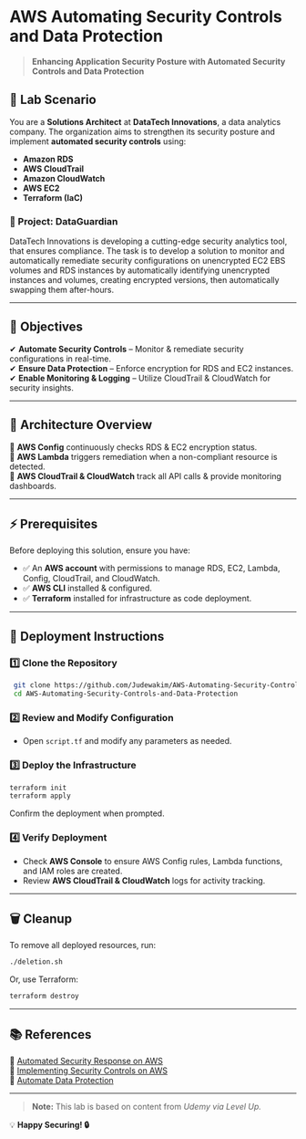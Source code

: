 # AWS Automating Security Controls and Data Protection

> **Enhancing Application Security Posture with Automated Security Controls and Data Protection**

## 📝 Lab Scenario

You are a **Solutions Architect** at **DataTech Innovations**, a data analytics company. The organization aims to strengthen its security posture and implement **automated security controls** using:

- **Amazon RDS**
- **AWS CloudTrail**
- **Amazon CloudWatch**
- **AWS EC2**
- **Terraform (IaC)**

### 🌟 Project: **DataGuardian**
DataTech Innovations is developing a cutting-edge security analytics tool, that ensures compliance. The task is to develop a solution to monitor and automatically remediate security configurations on unencrypted EC2 EBS volumes and RDS instances by automatically identifying unencrypted instances and volumes, creating encrypted versions, then automatically swapping them after-hours. 

---

## 🎯 Objectives

✔ **Automate Security Controls** – Monitor & remediate security configurations in real-time.<br>
✔ **Ensure Data Protection** – Enforce encryption for RDS and EC2 instances.<br>
✔ **Enable Monitoring & Logging** – Utilize CloudTrail & CloudWatch for security insights. <br>

---

## 📌 Architecture Overview

🔹 **AWS Config** continuously checks RDS & EC2 encryption status.<br>
🔹 **AWS Lambda** triggers remediation when a non-compliant resource is detected.<br>
🔹 **AWS CloudTrail & CloudWatch** track all API calls & provide monitoring dashboards.

---

## ⚡ Prerequisites

Before deploying this solution, ensure you have:

- ✅ An **AWS account** with permissions to manage RDS, EC2, Lambda, Config, CloudTrail, and CloudWatch.
- ✅ **AWS CLI** installed & configured.
- ✅ **Terraform** installed for infrastructure as code deployment.

---

## 🚀 Deployment Instructions

### 1️⃣ **Clone the Repository**
```bash
 git clone https://github.com/Judewakim/AWS-Automating-Security-Controls-and-Data-Protection.git
 cd AWS-Automating-Security-Controls-and-Data-Protection
```

### 2️⃣ **Review and Modify Configuration**
- Open `script.tf` and modify any parameters as needed.

### 3️⃣ **Deploy the Infrastructure**
```bash
terraform init
terraform apply
```
Confirm the deployment when prompted.

### 4️⃣ **Verify Deployment**
- Check **AWS Console** to ensure AWS Config rules, Lambda functions, and IAM roles are created.
- Review **AWS CloudTrail & CloudWatch** logs for activity tracking.

---

## 🗑 Cleanup

To remove all deployed resources, run:
```bash
./deletion.sh
```

Or, use Terraform:
```bash
terraform destroy
```

---

## 📚 References

📌 [Automated Security Response on AWS](https://aws.amazon.com/solutions/implementations/automated-security-response-on-aws/)<br>
📌 [Implementing Security Controls on AWS](https://docs.aws.amazon.com/prescriptive-guidance/latest/aws-security-controls/introduction.html)<br>
📌 [Automate Data Protection](https://docs.aws.amazon.com/wellarchitected/latest/security-pillar/sec_protect_data_rest_automate_protection.html)

---

> **Note:** This lab is based on content from *Udemy via Level Up.*

💡 **Happy Securing! 🔒**

